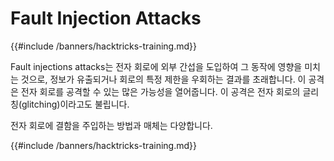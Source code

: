 # Fault Injection Attacks

{{#include /banners/hacktricks-training.md}}

Fault injections attacks는 전자 회로에 외부 간섭을 도입하여 그 동작에 영향을 미치는 것으로, 정보가 유출되거나 회로의 특정 제한을 우회하는 결과를 초래합니다. 이 공격은 전자 회로를 공격할 수 있는 많은 가능성을 열어줍니다. 이 공격은 전자 회로의 글리칭(glitching)이라고도 불립니다.

전자 회로에 결함을 주입하는 방법과 매체는 다양합니다.



{{#include /banners/hacktricks-training.md}}
